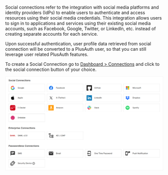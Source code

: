 
Social connections refer to the integration with social media platforms and identity providers (IdPs) to enable users 
to authenticate and access resources using their social media credentials. This integration allows users
to sign in to applications and services using their existing social media accounts, such as
Facebook, Google, Twitter, or LinkedIn, etc. instead of creating separate accounts for each service.

Upon successful authentication, user profile data retrieved from social connection will be converted to a PlusAuth 
user, so that you can still leverage user related PlusAuth features.

To create a Social Connection go to [Dashboard > Connections](https://dashboard.plusauth.com/#connections) and click
to the social connection button of your choice.

![connection list](./assets/connections.png)
